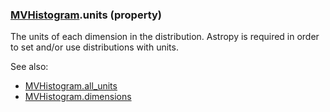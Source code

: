 ### [MVHistogram](MVHistogram.md).units (property)




The units of each dimension in the distribution.  Astropy is required in
order to set and/or use distributions with units.

See also:

* [MVHistogram.all_units](MVHistogram.all_units.md)
* [MVHistogram.dimensions](MVHistogram.dimensions.md)

